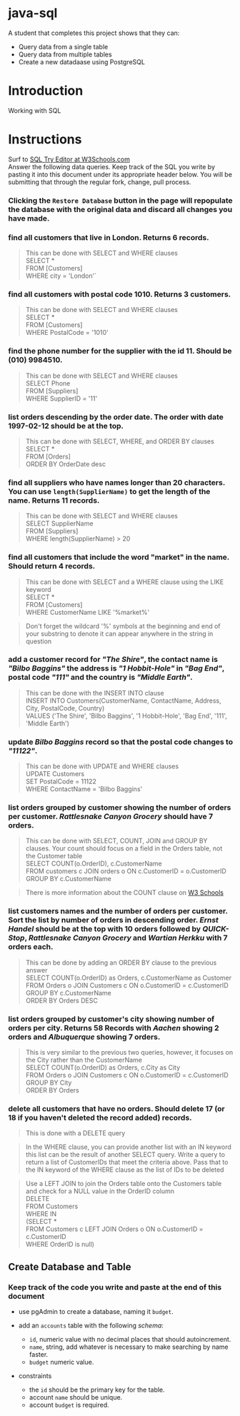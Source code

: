 # java-sql

A student that completes this project shows that they can:
* Query data from a single table
* Query data from multiple tables
* Create a new datadaase using PostgreSQL

# Introduction

Working with SQL

# Instructions

Surf to [SQL Try Editor at W3Schools.com](https://www.w3schools.com/Sql/tryit.asp?filename=trysql_select_top)  
Answer the following data queries. Keep track of the SQL you write by pasting it into this document under its appropriate header below. You will be submitting that through the regular fork, change, pull process.

### **Clicking the `Restore Database` button in the page will repopulate the database with the original data and discard all changes you have made**.

### find all customers that live in London. Returns 6 records.
> This can be done with SELECT and WHERE clauses  
    SELECT *  
    FROM [Customers]  
    WHERE city = 'London'`  

### find all customers with postal code 1010. Returns 3 customers.
> This can be done with SELECT and WHERE clauses  
    SELECT *  
    FROM [Customers]  
    WHERE PostalCode = '1010'  

### find the phone number for the supplier with the id 11. Should be (010) 9984510.
> This can be done with SELECT and WHERE clauses  
    SELECT Phone  
    FROM [Suppliers]  
    WHERE SupplierID = '11'  

### list orders descending by the order date. The order with date 1997-02-12 should be at the top.
> This can be done with SELECT, WHERE, and ORDER BY clauses  
    SELECT *  
    FROM [Orders]  
    ORDER BY OrderDate desc  

### find all suppliers who have names longer than 20 characters. You can use `length(SupplierName)` to get the length of the name. Returns 11 records.
> This can be done with SELECT and WHERE clauses  
SELECT SupplierName  
FROM [Suppliers]  
WHERE length(SupplierName) > 20  

### find all customers that include the word "market" in the name. Should return 4 records.
> This can be done with SELECT and a WHERE clause using the LIKE keyword  
SELECT *  
FROM [Customers]  
WHERE CustomerName LIKE '%market%'  

> Don't forget the wildcard '%' symbols at the beginning and end of your substring to denote it can appear anywhere in the string in question

### add a customer record for _"The Shire"_, the contact name is _"Bilbo Baggins"_ the address is _"1 Hobbit-Hole"_ in _"Bag End"_, postal code _"111"_ and the country is _"Middle Earth"_.
> This can be done with the INSERT INTO clause  
INSERT INTO Customers(CustomerName, ContactName, Address, City, PostalCode, Country)  
VALUES ('The Shire', 'Bilbo Baggins', '1 Hobbit-Hole', 'Bag End', '111', 'Middle Earth')  

### update _Bilbo Baggins_ record so that the postal code changes to _"11122"_.
> This can be done with UPDATE and WHERE clauses  
UPDATE Customers  
SET PostalCode = 11122  
WHERE ContactName = 'Bilbo Baggins'  

### list orders grouped by customer showing the number of orders per customer. _Rattlesnake Canyon Grocery_ should have 7 orders.
> This can be done with SELECT, COUNT, JOIN and GROUP BY clauses. Your count should focus on a field in the Orders table, not the Customer table  
SELECT COUNT(o.OrderID), c.CustomerName  
FROM customers c JOIN orders o ON c.CustomerID = o.CustomerID  
GROUP BY c.CustomerName  

> There is more information about the COUNT clause on [W3 Schools](https://www.w3schools.com/sql/sql_count_avg_sum.asp)

### list customers names and the number of orders per customer. Sort the list by number of orders in descending order. _Ernst Handel_ should be at the top with 10 orders followed by _QUICK-Stop_, _Rattlesnake Canyon Grocery_ and _Wartian Herkku_ with 7 orders each.
> This can be done by adding an ORDER BY clause to the previous answer  
SELECT COUNT(o.OrderID) as Orders, c.CustomerName as Customer  
FROM Orders o JOIN Customers c ON o.CustomerID = c.CustomerID  
GROUP BY c.CustomerName  
ORDER BY Orders DESC  

### list orders grouped by customer's city showing number of orders per city. Returns 58 Records with _Aachen_ showing 2 orders and _Albuquerque_ showing 7 orders.
> This is very similar to the previous two queries, however, it focuses on the City rather than the CustomerName  
SELECT COUNT(o.OrderID) as Orders, c.City as City  
FROM Orders o JOIN Customers c ON o.CustomerID = c.CustomerID  
GROUP BY City  
ORDER BY Orders  

### delete all customers that have no orders. Should delete 17 (or 18 if you haven't deleted the record added) records.
> This is done with a DELETE query

> In the WHERE clause, you can provide another list with an IN keyword this list can be the result of another SELECT query. Write a query to return a list of CustomerIDs that meet the criteria above. Pass that to the IN keyword of the WHERE clause as the list of IDs to be deleted
 
> Use a LEFT JOIN to join the Orders table onto the Customers table and check for a NULL value in the OrderID column  
DELETE  
FROM Customers  
WHERE  IN  
(SELECT *  
FROM Customers c LEFT JOIN Orders o ON o.CustomerID = c.CustomerID  
WHERE OrderID is null)  

## Create Database and Table

### Keep track of the code you write and paste at the end of this document

- use pgAdmin to create a database, naming it `budget`.
- add an `accounts` table with the following _schema_:

  - `id`, numeric value with no decimal places that should autoincrement.
  - `name`, string, add whatever is necessary to make searching by name faster.
  - `budget` numeric value.

- constraints
  - the `id` should be the primary key for the table.
  - account `name` should be unique.
  - account `budget` is required.

